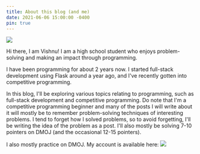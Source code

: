 ```yaml
---
title: About this blog (and me)
date: 2021-06-06 15:00:00 -0400
pin: true
---
```


<a href="#"><img src="https://antique-fringe-fennel.glitch.me/badge?page_id=about.md"></a>

Hi there, I am Vishnu! I am a high school student who enjoys problem-solving and making an impact through programming.

I have been programming for about 2 years now. I started full-stack development using Flask around a year ago, and I've recently gotten into competitive programming. 

In this blog, I'll be exploring various topics relating to programming, such as full-stack development and competitive programming. Do note that I'm a competitive programming beginner and many of the posts I will write about it will mostly be to remember problem-solving techniques of interesting problems. I tend to forget how I solved problems, so to avoid forgetting, I'll be writing the idea of the problem as a post. I'll also mostly be solving 7-10 pointers on DMOJ (and the occasional 12-15 pointers).

I also mostly practice on DMOJ. My account is available here:  <a href="https://dmoj.ca/user/vishnus"><img src="https://mosesxu.ca/badges/dmoj/vishnus.svg"></a>